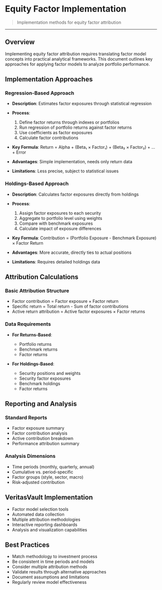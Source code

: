 # Equity Factor Implementation

> Implementation methods for equity factor attribution

---

## Overview

Implementing equity factor attribution requires translating factor model concepts into practical analytical frameworks. This document outlines key approaches for applying factor models to analyze portfolio performance.

## Implementation Approaches

### Regression-Based Approach

* **Description**: Estimates factor exposures through statistical regression
* **Process**:
  1. Define factor returns through indexes or portfolios
  2. Run regression of portfolio returns against factor returns
  3. Use coefficients as factor exposures
  4. Calculate factor contributions

* **Key Formula**: Return = Alpha + (Beta₁ × Factor₁) + (Beta₂ × Factor₂) + ... + Error

* **Advantages**: Simple implementation, needs only return data
* **Limitations**: Less precise, subject to statistical issues

### Holdings-Based Approach

* **Description**: Calculates factor exposures directly from holdings
* **Process**:
  1. Assign factor exposures to each security
  2. Aggregate to portfolio level using weights
  3. Compare with benchmark exposures
  4. Calculate impact of exposure differences

* **Key Formula**: Contribution = (Portfolio Exposure - Benchmark Exposure) × Factor Return

* **Advantages**: More accurate, directly ties to actual positions
* **Limitations**: Requires detailed holdings data

## Attribution Calculations

### Basic Attribution Structure

* Factor contribution = Factor exposure × Factor return
* Specific return = Total return - Sum of factor contributions
* Active return attribution = Active factor exposures × Factor returns

### Data Requirements

* **For Returns-Based**: 
  * Portfolio returns
  * Benchmark returns
  * Factor returns
  
* **For Holdings-Based**:
  * Security positions and weights
  * Security factor exposures
  * Benchmark holdings
  * Factor returns

## Reporting and Analysis

### Standard Reports

* Factor exposure summary
* Factor contribution analysis
* Active contribution breakdown
* Performance attribution summary

### Analysis Dimensions

* Time periods (monthly, quarterly, annual)
* Cumulative vs. period-specific
* Factor groups (style, sector, macro)
* Risk-adjusted contribution

## VeritasVault Implementation

* Factor model selection tools
* Automated data collection
* Multiple attribution methodologies
* Interactive reporting dashboards
* Analysis and visualization capabilities

## Best Practices

* Match methodology to investment process
* Be consistent in time periods and models
* Consider multiple attribution methods
* Validate results through alternative approaches
* Document assumptions and limitations
* Regularly review model effectiveness